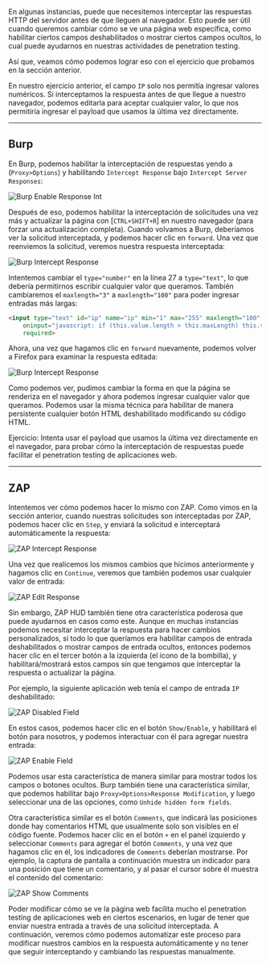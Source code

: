 En algunas instancias, puede que necesitemos interceptar las respuestas HTTP del servidor antes de que lleguen al navegador. Esto puede ser útil cuando queremos cambiar cómo se ve una página web específica, como habilitar ciertos campos deshabilitados o mostrar ciertos campos ocultos, lo cual puede ayudarnos en nuestras actividades de penetration testing.

Así que, veamos cómo podemos lograr eso con el ejercicio que probamos en la sección anterior.

En nuestro ejercicio anterior, el campo `IP` solo nos permitía ingresar valores numéricos. Si interceptamos la respuesta antes de que llegue a nuestro navegador, podemos editarla para aceptar cualquier valor, lo que nos permitiría ingresar el payload que usamos la última vez directamente.

---

## Burp

En Burp, podemos habilitar la interceptación de respuestas yendo a (`Proxy>Options`) y habilitando `Intercept Response` bajo `Intercept Server Responses`:

![Burp Enable Response Int](https://academy.hackthebox.com/storage/modules/110/response_interception_enable.jpg)

Después de eso, podemos habilitar la interceptación de solicitudes una vez más y actualizar la página con [`CTRL+SHIFT+R`] en nuestro navegador (para forzar una actualización completa). Cuando volvamos a Burp, deberíamos ver la solicitud interceptada, y podemos hacer clic en `forward`. Una vez que reenviemos la solicitud, veremos nuestra respuesta interceptada:

![Burp Intercept Response](https://academy.hackthebox.com/storage/modules/110/response_intercept_response_1_1.jpg)

Intentemos cambiar el `type="number"` en la línea 27 a `type="text"`, lo que debería permitirnos escribir cualquier valor que queramos. También cambiaremos el `maxlength="3"` a `maxlength="100"` para poder ingresar entradas más largas:

```html
<input type="text" id="ip" name="ip" min="1" max="255" maxlength="100"
    oninput="javascript: if (this.value.length > this.maxLength) this.value = this.value.slice(0, this.maxLength);"
    required>
```

Ahora, una vez que hagamos clic en `forward` nuevamente, podemos volver a Firefox para examinar la respuesta editada:

![Burp Intercept Response](https://academy.hackthebox.com/storage/modules/110/response_intercept_response_2.jpg)

Como podemos ver, pudimos cambiar la forma en que la página se renderiza en el navegador y ahora podemos ingresar cualquier valor que queramos. Podemos usar la misma técnica para habilitar de manera persistente cualquier botón HTML deshabilitado modificando su código HTML.

Ejercicio: Intenta usar el payload que usamos la última vez directamente en el navegador, para probar cómo la interceptación de respuestas puede facilitar el penetration testing de aplicaciones web.

---

## ZAP

Intentemos ver cómo podemos hacer lo mismo con ZAP. Como vimos en la sección anterior, cuando nuestras solicitudes son interceptadas por ZAP, podemos hacer clic en `Step`, y enviará la solicitud e interceptará automáticamente la respuesta:

![ZAP Intercept Response](https://academy.hackthebox.com/storage/modules/110/zap_response_intercept_response.jpg)

Una vez que realicemos los mismos cambios que hicimos anteriormente y hagamos clic en `Continue`, veremos que también podemos usar cualquier valor de entrada:

![ZAP Edit Response](https://academy.hackthebox.com/storage/modules/110/ZAP_edit_response.jpg)

Sin embargo, ZAP HUD también tiene otra característica poderosa que puede ayudarnos en casos como este. Aunque en muchas instancias podemos necesitar interceptar la respuesta para hacer cambios personalizados, si todo lo que queríamos era habilitar campos de entrada deshabilitados o mostrar campos de entrada ocultos, entonces podemos hacer clic en el tercer botón a la izquierda (el ícono de la bombilla), y habilitará/mostrará estos campos sin que tengamos que interceptar la respuesta o actualizar la página.

Por ejemplo, la siguiente aplicación web tenía el campo de entrada `IP` deshabilitado:

![ZAP Disabled Field](https://academy.hackthebox.com/storage/modules/110/ZAP_disabled_field.jpg)

En estos casos, podemos hacer clic en el botón `Show/Enable`, y habilitará el botón para nosotros, y podemos interactuar con él para agregar nuestra entrada:

![ZAP Enable Field](https://academy.hackthebox.com/storage/modules/110/ZAP_enable_field.jpg)

Podemos usar esta característica de manera similar para mostrar todos los campos o botones ocultos. Burp también tiene una característica similar, que podemos habilitar bajo `Proxy>Options>Response Modification`, y luego seleccionar una de las opciones, como `Unhide hidden form fields`.

Otra característica similar es el botón `Comments`, que indicará las posiciones donde hay comentarios HTML que usualmente solo son visibles en el código fuente. Podemos hacer clic en el botón `+` en el panel izquierdo y seleccionar `Comments` para agregar el botón `Comments`, y una vez que hagamos clic en él, los indicadores de `Comments` deberían mostrarse. Por ejemplo, la captura de pantalla a continuación muestra un indicador para una posición que tiene un comentario, y al pasar el cursor sobre él muestra el contenido del comentario:

![ZAP Show Comments](https://academy.hackthebox.com/storage/modules/110/ZAP_show_comments.jpg)

Poder modificar cómo se ve la página web facilita mucho el penetration testing de aplicaciones web en ciertos escenarios, en lugar de tener que enviar nuestra entrada a través de una solicitud interceptada. A continuación, veremos cómo podemos automatizar este proceso para modificar nuestros cambios en la respuesta automáticamente y no tener que seguir interceptando y cambiando las respuestas manualmente.